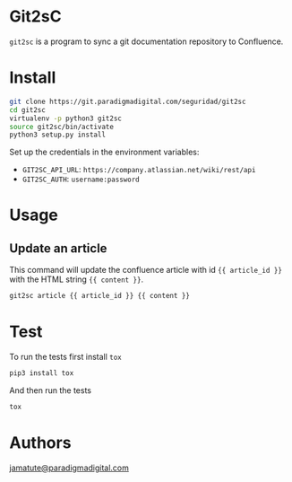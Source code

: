 # Git2sC

`git2sc` is a program to sync a git documentation repository to Confluence.

# Install

```bash
git clone https://git.paradigmadigital.com/seguridad/git2sc
cd git2sc
virtualenv -p python3 git2sc
source git2sc/bin/activate
python3 setup.py install
```

Set up the credentials in the environment variables:

* `GIT2SC_API_URL`: `https://company.atlassian.net/wiki/rest/api`
* `GIT2SC_AUTH`: `username:password`

# Usage

## Update an article

This command will update the confluence article with id `{{ article_id }}` with
the HTML string `{{ content }}`.

```bash
git2sc article {{ article_id }} {{ content }}
```

# Test

To run the tests first install `tox`

```bash
pip3 install tox
```

And then run the tests

```bash
tox
```

# Authors

jamatute@paradigmadigital.com
